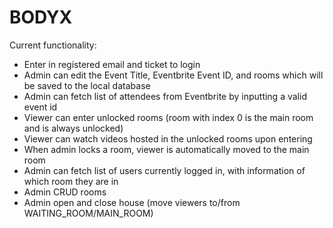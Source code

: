 # BODYX

Current functionality:
- Enter in registered email and ticket to login
- Admin can edit the Event Title, Eventbrite Event ID, and rooms which will be saved to the local database
- Admin can fetch list of attendees from Eventbrite by inputting a valid event id
- Viewer can enter unlocked rooms (room with index 0 is the main room and is always unlocked)
- Viewer can watch videos hosted in the unlocked rooms upon entering
- When admin locks a room, viewer is automatically moved to the main room
- Admin can fetch list of users currently logged in, with information of which room they are in
- Admin CRUD rooms
- Admin open and close house (move viewers to/from WAITING_ROOM/MAIN_ROOM)